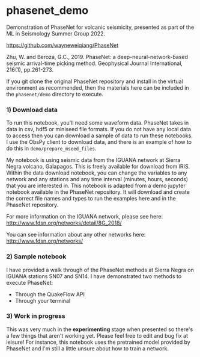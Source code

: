 # phasenet_demo
Demonstration of PhaseNet for volcanic seismicity, presented as part of the ML in Seismology Summer Group 2022. 

https://github.com/wayneweiqiang/PhaseNet

Zhu, W. and Beroza, G.C., 2019. PhaseNet: a deep-neural-network-based seismic arrival-time picking method. Geophysical Journal International, 216(1), pp.261-273.

If you git clone the original PhaseNet repository and install in the virtual environment as recommended, then the materials here can be included in the `phasenet/demo` directory to execute. 

### 1) Download data
To run this notebook, you'll need some waveform data. PhaseNet takes in data in csv, hdf5 or miniseed file formats. If you do not have any local data to access then you can download a sample of data to run these notebooks. I use the ObsPy client to download data, and there is an example of how to do this in `demo/prepare_mseed_files`.

My notebook is using seismic data from the IGUANA network at Sierra Negra volcano, Galapagos. This is freely available for download from IRIS. Within the data download notebook, you can change the variables to any network and any stations and any time interval (minutes, hours, seconds) that you are interested in. This notebook is adapted from a demo jupyter notebook available in the PhaseNet repository. It will download and create the correct file names and types to run the examples here and in the PhaseNet repository. 

For more information on the IGUANA network, please see here: http://www.fdsn.org/networks/detail/8G_2018/

You can see information about any other networks here: http://www.fdsn.org/networks/


### 2) Sample notebook

I have provided a walk through of the PhaseNet methods at Sierra Negra on IGUANA stations SN07 and SN14. I have demonstrated two methods to execute PhaseNet:
- Through the QuakeFlow API
- Through your terminal

### 3) Work in progress
This was very much in the **experimenting** stage when presented so there's a few things that aren't working yet. Please feel free to edit and bug fix at leisure! For instance, this notebook uses the pretrained model provided by PhaseNet and I'm still a little unsure about how to train a network. 
